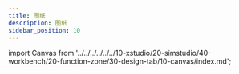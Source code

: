 ```yaml
---
title: 图纸
description: 图纸
sidebar_position: 10
---
```


import Canvas from '../../../../../../10-xstudio/20-simstudio/40-workbench/20-function-zone/30-design-tab/10-canvas/index.md';

<Canvas />

